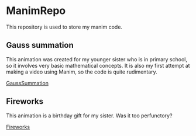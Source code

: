 # ManimRepo #
This repository is used to store my manim code.

## Gauss summation ##
This animation was created for my younger sister who is in primary school, so it involves very basic mathematical concepts. It is also my first attempt at making a video using Manim, so the code is quite rudimentary.

[GaussSummation](https://github.com/kun-Jiang/manim/assets/53817143/01d6727d-5d4e-4444-a4b9-5e139224b2b2#pic_center)

## Fireworks ##
This animation is a birthday gift for my sister. Was it too perfunctory?

[Fireworks](https://github.com/kun-Jiang/manim/assets/53817143/f46db1fd-da78-43de-a517-a97917e72c61)
